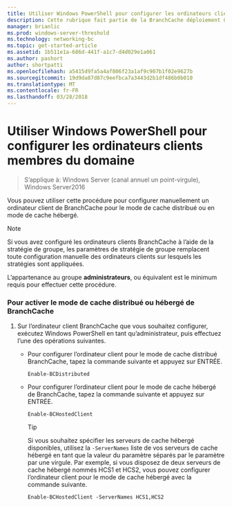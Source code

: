 ```yaml
---
title: Utiliser Windows PowerShell pour configurer les ordinateurs clients membres du domaine
description: Cette rubrique fait partie de la BranchCache déploiement Guide pour Windows Server2016, qui montre comment déployer BranchCache en mode de cache distribué et hébergé d’optimiser l’utilisation de la bande passante réseau étendu dans les filiales
manager: brianlic
ms.prod: windows-server-threshold
ms.technology: networking-bc
ms.topic: get-started-article
ms.assetid: 1b511e1a-686d-441f-a1c7-d4d029e1a061
ms.author: pashort
author: shortpatti
ms.openlocfilehash: a5415d9fa5a4af806f23a1af9c907b1f02e9627b
ms.sourcegitcommit: 19d9da87d87c9eefbca7a3443d2b1df486b0b010
ms.translationtype: MT
ms.contentlocale: fr-FR
ms.lasthandoff: 03/28/2018
---
```

# <a name="use-windows-powershell-to-configure-non-domain-member-client-computers"></a>Utiliser Windows PowerShell pour configurer les ordinateurs clients membres du domaine

>S’applique à: Windows Server (canal annuel un point-virgule), Windows Server2016

Vous pouvez utiliser cette procédure pour configurer manuellement un ordinateur client de BranchCache pour le mode de cache distribué ou en mode de cache hébergé.  
  
> [!NOTE]  
> Si vous avez configuré les ordinateurs clients BranchCache à l’aide de la stratégie de groupe, les paramètres de stratégie de groupe remplacent toute configuration manuelle des ordinateurs clients sur lesquels les stratégies sont appliquées.  
  
L’appartenance au groupe **administrateurs**, ou équivalent est le minimum requis pour effectuer cette procédure.  
  
### <a name="to-enable-branchcache-distributed-or-hosted-cache-mode"></a>Pour activer le mode de cache distribué ou hébergé de BranchCache  
  
1.  Sur l’ordinateur client BranchCache que vous souhaitez configurer, exécutez Windows PowerShell en tant qu’administrateur, puis effectuez l’une des opérations suivantes.  
  
    -   Pour configurer l’ordinateur client pour le mode de cache distribué BranchCache, tapez la commande suivante et appuyez sur ENTRÉE.  
  
        `Enable-BCDistributed`  
  
    -   Pour configurer l’ordinateur client pour le mode de cache hébergé de BranchCache, tapez la commande suivante et appuyez sur ENTRÉE.  
  
        `Enable-BCHostedClient`  
  
        > [!TIP]  
        > Si vous souhaitez spécifier les serveurs de cache hébergé disponibles, utilisez la `-ServerNames` liste de vos serveurs de cache hébergé en tant que la valeur du paramètre séparés par le paramètre par une virgule. Par exemple, si vous disposez de deux serveurs de cache hébergé nommés HCS1 et HCS2, vous pouvez configurer l’ordinateur client pour le mode de cache hébergé avec la commande suivante.  
        >   
        > `Enable-BCHostedClient -ServerNames HCS1,HCS2`  
  


